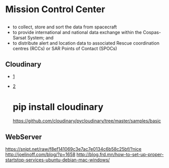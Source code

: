 Mission Control Center
==

## 


- to collect, store and sort the data from spacecraft
- to provide international and national data exchange within the Cospas-Sarsat System; and
- to distribute alert and location data to associated Rescue coordination centres (RCCs) or SAR Points of Contact (SPOCs)


## Cloudinary

- [1](https://cloudinary.com/console/welcome)
- [2](https://github.com/cloudinary/pycloudinary)


    # pip install cloudinary
    https://github.com/cloudinary/pycloudinary/tree/master/samples/basic
    
## WebServer

https://snipt.net/raw/f8ef141069c3e7ac7e0134c6b58c25bf/?nice
http://joelinoff.com/blog/?p=1658
http://blog.frd.mn/how-to-set-up-proper-startstop-services-ubuntu-debian-mac-windows/